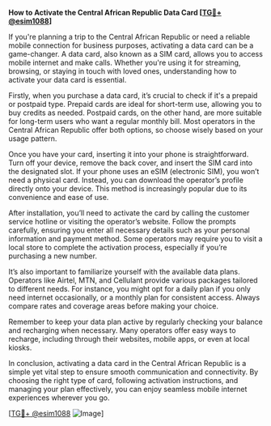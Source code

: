 **How to Activate the Central African Republic Data Card [[TG💪+ @esim1088](https://t.me/s/esim1088)]**

If you're planning a trip to the Central African Republic or need a reliable mobile connection for business purposes, activating a data card can be a game-changer. A data card, also known as a SIM card, allows you to access mobile internet and make calls. Whether you're using it for streaming, browsing, or staying in touch with loved ones, understanding how to activate your data card is essential.

Firstly, when you purchase a data card, it’s crucial to check if it's a prepaid or postpaid type. Prepaid cards are ideal for short-term use, allowing you to buy credits as needed. Postpaid cards, on the other hand, are more suitable for long-term users who want a regular monthly bill. Most operators in the Central African Republic offer both options, so choose wisely based on your usage pattern.

Once you have your card, inserting it into your phone is straightforward. Turn off your device, remove the back cover, and insert the SIM card into the designated slot. If your phone uses an eSIM (electronic SIM), you won’t need a physical card. Instead, you can download the operator’s profile directly onto your device. This method is increasingly popular due to its convenience and ease of use.

After installation, you’ll need to activate the card by calling the customer service hotline or visiting the operator’s website. Follow the prompts carefully, ensuring you enter all necessary details such as your personal information and payment method. Some operators may require you to visit a local store to complete the activation process, especially if you’re purchasing a new number.

It’s also important to familiarize yourself with the available data plans. Operators like Airtel, MTN, and Cellulant provide various packages tailored to different needs. For instance, you might opt for a daily plan if you only need internet occasionally, or a monthly plan for consistent access. Always compare rates and coverage areas before making your choice.

Remember to keep your data plan active by regularly checking your balance and recharging when necessary. Many operators offer easy ways to recharge, including through their websites, mobile apps, or even at local kiosks.

In conclusion, activating a data card in the Central African Republic is a simple yet vital step to ensure smooth communication and connectivity. By choosing the right type of card, following activation instructions, and managing your plan effectively, you can enjoy seamless mobile internet experiences wherever you go.

[[TG💪+ @esim1088](https://t.me/s/esim1088) ![Image](https://i.postimg.cc/Y0z9fWf4/image.png)]